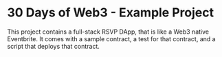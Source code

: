 # 30 Days of Web3 - Example Project

This project contains a full-stack RSVP DApp, that is like a Web3 native Eventbrite. 
It comes with a sample contract, a test for that contract, and a script that deploys that contract.

